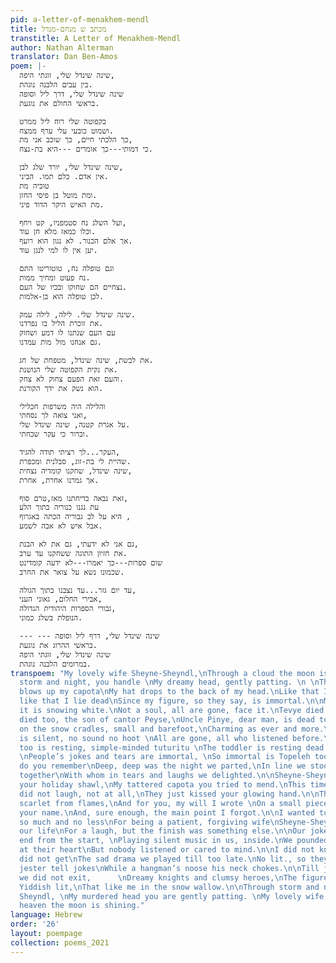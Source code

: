 ```yaml
---
pid: a-letter-of-menakhem-mendl
title: מכתב ש מנחם-מנדל
transtitle: A Letter of Menakhem-Mendl
author: Nathan Alterman
translator: Dan Ben-Amos
poem: |-
  שינה שינדל שלי, זוגתי היפה,
  בין עבים הלבנה נוגהת.
  שינה שינדל שלי, דרך ליל וסופה
  בראשי החולם את נוגעת.

  בקפוטה שלי רוח ליל ממרט
  ושמוט כובעי עלי ערף ממצח.
  כך הלכתי חיים, כך שוכב אני מת,
  כי דמותי---כך אומרים ---היא בת-נצח.

  שינה שינדל שלי, יורד שלג לבן,
  אין אדם. כלם תמו. הביני.
  טוביה מת
  ומת מוטל בן פיסי החזן.
  מת האיש היקר הדוד פיני.

  ועל השלג נח סטמפניו, קט ויחף,
  וכלו כמאז מלא חן עוד.
  אך אלם הכנור. לא נגון הוא רועף.
  יען אין לו למי לנגן עוד.

  וגם טופלה נח, טוטוריטו התם
  נח פעוט ומחיך ממות.
  נצחיים הם שחוקו ובכיו של העם.
  לכן טופלה הוא בן-אלמות.

  שינה שינדל שלי. לילה, לילה עמק.
  את זוכרת הליל בו נפרדנו.
  עם העם שנתנו לו דמע ושחוק
  גם אנחנו מול מות עמדנו.

  את לבשת, שינה שינדל, מטפחת של חג.
  את נקית הקפוטה שלי הנושנת.
  והעם זאת הפעם צחוק לא צחק.
  הוא נשק את ידך הקורנת.

  והלילה היה משרפות חכלילי
  ואני צואה לך נסחתי,
  על אגרת קטנה, שינה שינדל שלי.
  וברור כי עקר שכחתי.

  העקר...לך רציתי תודה להגיד,
  שהיית לי בת-זוג, סבלנית ומכפרת.
  שינה שינדל, שחקנו קומדיה נצחית,
  אך גמרנו אחרת, אחרת.

  זאת נבאה בדיחתנו מאז,טרם סוף,
  עת נגנו כנוריה בתוך הלע
  היא על לב גבוריה הכתה באגרוף ,
  אבל איש לא אבה לשמע.

  גם אני לא ידעתי, גם את לא הבנת,
  את חזיון התוגה ששחקנו עד ערב.
  שום ספרות---כך יאמרו---לא ידעה קומדינט
  שכמונו נשא על צואר את החרב.

  עד יום גזר...עד נצבנו בתוך הגולה,
  אבירי החלום, גאוני העני,
  גבורי הספרות היהודית הגדולה,
  הנופלת בשלג כמוני.

  --- --- שינה שינדל שלי, דרף ליל וסופה
  בראשי ההרוג את נוגעת.
  שינה שינדל שלי, זוגתי היפה
  במרומים הלבנה נוגהת.
transpoem: "My lovely wife Sheyne-Sheyndl,\nThrough a cloud the moon is shining.  \nThrough
  storm and night, you handle \nMy dreamy head, gently patting. \n \nThe mighty wind
  blows up my capota\nMy hat drops to the back of my head.\nLike that I walked alive,
  like that I lie dead\nSince my figure, so they say, is immortal.\n\nMy Sheyne-Sheyndl,
  it is snowing white.\nNot a soul, all are gone, face it.\nTevye died \nAnd Motl
  died too, the son of cantor Peyse,\nUncle Pinye, dear man, is dead too. \n\nStempenyu
  on the snow cradles, small and barefoot,\nCharming as ever and more.\nBut his fiddle
  is silent, no sound no hoot \nAll are gone, all who listened before.\n\nTopeleh
  too is resting, simple-minded tuturitu \nThe toddler is resting dead and smiling.
  \nPeople’s jokes and tears are immortal, \nSo immortal is Topeleh too.\n\nMy Sheyne-Sheyndl,
  do you remember\nDeep, deep was the night we parted,\nIn line we stood facing death
  together\nWith whom in tears and laughs we delighted.\n\nSheyne-Sheyndl you wore
  your holiday shawl,\nMy tattered capota you tried to mend.\nThis time our people
  did not laugh, not at all,\nThey just kissed your glowing hand.\n\nThe night turned
  scarlet from flames,\nAnd for you, my will I wrote \nOn a small piece of paper with
  your name.\nAnd, sure enough, the main point I forgot.\n\nI wanted to thank you,
  so much and no less\nFor being a patient, forgiving wife\nSheyne-Sheyndl, we played
  our life\nFor a laugh, but the finish was something else.\n\nOur joke foretold this
  end from the start, \nPlaying silent music in us, inside.\nWe pounded our heroes
  at their heart\nBut nobody listened or cared to mind.\n\nI did not know and you
  did not get\nThe sad drama we played till too late.\nNo lit., so they say, has a
  jester tell jokes\nWhile a hangman’s noose his neck chokes.\n\nTill judgement day
  we did not exit,      \nDreamy knights and clumsy heroes,\nThe figures of the great
  Yiddish lit,\nThat like me in the snow wallow.\n\nThrough storm and night, Sheyne
  Sheyndl, \nMy murdered head you are gently patting. \nMy lovely wife Sheyne-Sheyndl,\nIn
  heaven the moon is shining."
language: Hebrew
order: '26'
layout: poempage
collection: poems_2021
---
```

